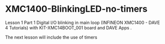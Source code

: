 # XMC1400-BlinkingLED-no-timers
Lesson 1 Part 1 Digital I/O blinking in main loop (INFINEON XMC1400 - DAVE 4 Tutorials) with KIT-XMC14BOOT_001 board and DAVE Apps .


The next lesson will include the use of timers
